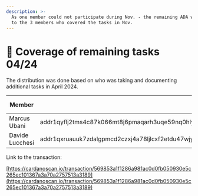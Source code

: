 ```yaml
---
description: >-
  As one member could not participate during Nov. - the remaining ADA was split
  to the 3 members who covered the tasks in Nov.
---
```


# 🦄 Coverage of remaining tasks 04/24

The distribution was done based on who was taking and documenting additional tasks in April 2024.

| Member          | Address                                                                                                 | Amount in ADA |
| --------------- | ------------------------------------------------------------------------------------------------------- | :-----------: |
| Marcus Ubani    | addr1qyflj2tms4c87k066mt8j6pmaqarh3uqe59nq0hly0rhdpa72nppkzyc0zdth2cm6q8a2v6jd9y8qqdnd05w2cgkxm5stqsgkk |     886.63    |
| Davide Lucchesi | addr1qxruauuk7zdalgpmcd2czxj4a78ljlcxf2etdu47wjytmaf7qe8q04zrre08yqzzqxk3n329hrnd8hpg8pxffupg97wqrh5fly |     226.37    |

Link to the transaction:

[https://cardanoscan.io/transaction/569853a1f1286a981ac0d0fb050930e5c265ec101367a3a70a2757513a3189](https://cardanoscan.io/transaction/569853a1f1286a981ac0d0fb050930e5c265ec101367a3a70a2757513a3189)

